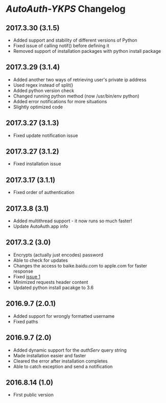# *AutoAuth-YKPS* Changelog

## 2017.3.30 (3.1.5)
* Added support and stability of different versions of Python
* Fixed issue of calling notif() before defining it
* Removed support of installation packages with python install package

## 2017.3.29 (3.1.4)
* Added another two ways of retrieving user's private ip address
* Used regex instead of split()
* Added python version check
* Changed running python method (now /usr/bin/env python)
* Added error notifications for more situations
* Slightly optimized code

## 2017.3.27 (3.1.3)
* Fixed update notification issue

## 2017.3.27 (3.1.2)
* Fixed installation issue

## 2017.3.17 (3.1.1)
* Fixed order of authentication

## 2017.3.8 (3.1)
* Added multithread support - it now runs so much faster!
* Update AutoAuth.app info

## 2017.3.2 (3.0)
* Encrypts (actually just encodes) password
* Able to check for updates
* Changes the access to baike.baidu.com to apple.com for faster response
* Fixed [issue 1](https://github.com/yu-george/AutoAuth-YKPS/issues/1)
* Minimized requests header content
* Updated python install pacakge to 3.6

## 2016.9.7 (2.0.1)
* Added support for wrongly formatted username
* Fixed paths

## 2016.9.7 (2.0)
* Added dynamic support for the *authServ* query string
* Made installation easier and faster
* Cleared the error after installation completes
* Able to catch exception and send a notification

## 2016.8.14 (1.0)
* First public version
